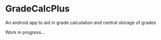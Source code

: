 # GradeCalcPlus
An android app to aid in grade calculation and central storage of grades

Work in progress...

